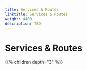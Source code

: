 ```yaml
---
title: Services & Routes
linktitle: Services & Routes
weight: 4400
description: TBD
---
```

# Services & Routes

{{% children depth="3" %}}
